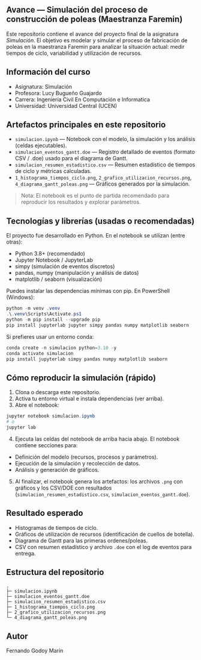 ## Avance — Simulación del proceso de construcción de poleas (Maestranza Faremin)

Este repositorio contiene el avance del proyecto final de la asignatura *Simulación*. El objetivo es modelar y simular el proceso de fabricación de poleas en la maestranza Faremin para analizar la situación actual: medir tiempos de ciclo, variabilidad y utilización de recursos.

## Información del curso

- Asignatura: Simulación
- Profesora: Lucy Bugueño Guajardo
- Carrera: Ingeniería Civil En Computación e Informatica
- Universidad: Universidad Central (UCEN)

## Artefactos principales en este repositorio

- `simulacion.ipynb` — Notebook con el modelo, la simulación y los análisis (celdas ejecutables).
- `simulacion_eventos_gantt.doe` — Registro detallado de eventos (formato CSV / .doe) usado para el diagrama de Gantt.
- `simulacion_resumen_estadistico.csv` — Resumen estadístico de tiempos de ciclo y métricas calculadas.
- `1_histograma_tiempos_ciclo.png`, `2_grafico_utilizacion_recursos.png`, `4_diagrama_gantt_poleas.png` — Gráficos generados por la simulación.

> Nota: El notebook es el punto de partida recomendado para reproducir los resultados y explorar parámetros.

## Tecnologías y librerías (usadas o recomendadas)

El proyecto fue desarrollado en Python. En el notebook se utilizan (entre otras):

- Python 3.8+ (recomendado)
- Jupyter Notebook / JupyterLab
- simpy (simulación de eventos discretos)
- pandas, numpy (manipulación y análisis de datos)
- matplotlib / seaborn (visualización)

Puedes instalar las dependencias mínimas con pip. En PowerShell (Windows):

```powershell
python -m venv .venv
.\.venv\Scripts\Activate.ps1
python -m pip install --upgrade pip
pip install jupyterlab jupyter simpy pandas numpy matplotlib seaborn
```

Si prefieres usar un entorno conda:

```powershell
conda create -n simulacion python=3.10 -y
conda activate simulacion
pip install jupyterlab simpy pandas numpy matplotlib seaborn
```

## Cómo reproducir la simulación (rápido)

1. Clona o descarga este repositorio.
2. Activa tu entorno virtual e instala dependencias (ver arriba).
3. Abre el notebook:

```powershell
jupyter notebook simulacion.ipynb
# o
jupyter lab
```

4. Ejecuta las celdas del notebook de arriba hacia abajo. El notebook contiene secciones para:

- Definición del modelo (recursos, procesos y parámetros).
- Ejecución de la simulación y recolección de datos.
- Análisis y generación de gráficos.

5. Al finalizar, el notebook genera los artefactos: los archivos `.png` con gráficos y los CSV/DOE con resultados (`simulacion_resumen_estadistico.csv`, `simulacion_eventos_gantt.doe`).

## Resultado esperado

- Histogramas de tiempos de ciclo.
- Gráficos de utilización de recursos (identificación de cuellos de botella).
- Diagrama de Gantt para las primeras ordenes/poleas.
- CSV con resumen estadístico y archivo `.doe` con el log de eventos para entrega.

## Estructura del repositorio

```
.
├─ simulacion.ipynb
├─ simulacion_eventos_gantt.doe
├─ simulacion_resumen_estadistico.csv
├─ 1_histograma_tiempos_ciclo.png
├─ 2_grafico_utilizacion_recursos.png
└─ 4_diagrama_gantt_poleas.png
```

## Autor

Fernando Godoy Marín
